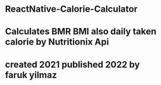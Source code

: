 # ReactNative-Calorie-Calculator
# Calculates BMR BMI also daily taken calorie by Nutritionix Api
# created 2021 published 2022 by faruk yilmaz
